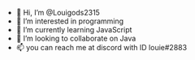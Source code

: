 - 👋 Hi, I’m @Louigods2315
- 👀 I’m interested in programming
- 🌱 I’m currently learning JavaScript
- 💞️ I’m looking to collaborate on Java
- 📫 you can reach me at discord with ID louie#2883 

<!---
Louigods2315/Louigods2315 is a ✨ special ✨ repository because its `README.md` (this file) appears on your GitHub profile.
You can click the Preview link to take a look at your changes.
--->
